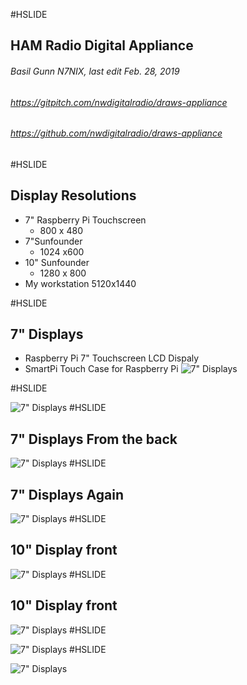 #HSLIDE

## HAM Radio Digital Appliance
###### Basil Gunn  N7NIX,  last edit Feb. 28, 2019

###### https://gitpitch.com/nwdigitalradio/draws-appliance
###### https://github.com/nwdigitalradio/draws-appliance

#HSLIDE
## Display Resolutions

* 7" Raspberry Pi Touchscreen
  * 800 x 480
* 7"Sunfounder
  *  1024 x600
* 10" Sunfounder
  * 1280 x 800
* My workstation 5120x1440

#HSLIDE
## 7" Displays
* Raspberry Pi 7" Touchscreen LCD Dispaly
* SmartPi Touch Case for Raspberry Pi
![7" Displays](assets/img_2467_8b6.jpg)

#HSLIDE

![7" Displays](assets/img_2468_8b6.jpg)
#HSLIDE
## 7" Displays From the back
![7" Displays](assets/img_2470_8b6.jpg)
#HSLIDE
## 7" Displays Again
![7" Displays](assets/img_2471_8b6.jpg)
#HSLIDE
## 10" Display front
![7" Displays](assets/img_2472_8b6.jpg)
#HSLIDE
## 10" Display front

![7" Displays](assets/img_2473_8b6.jpg)
#HSLIDE

![7" Displays](assets/img_2475_8b6.jpg)
#HSLIDE

![7" Displays](assets/img_2477_8b6.jpg)
